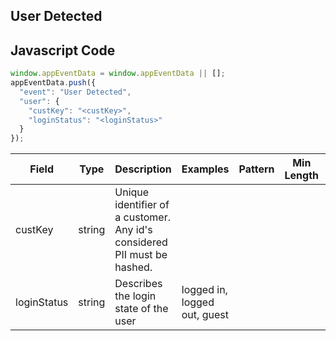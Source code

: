 ## User Detected

## Javascript Code
```js
window.appEventData = window.appEventData || [];
appEventData.push({
  "event": "User Detected",
  "user": {
    "custKey": "<custKey>",
    "loginStatus": "<loginStatus>"
  }
});
```

|Field|Type|Description|Examples|Pattern|Min Length|Max Length|Minimum|Maximum|Multiple Of|
| --- | --- | --- | --- | --- | --- | --- | --- | --- | --- |
|custKey|string|Unique identifier of a customer.  Any id's considered PII must be hashed. ||||||||
|loginStatus|string|Describes the login state of the user|logged in, logged out, guest|||||||